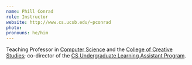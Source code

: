 ```yaml
---
name: Phill Conrad
role: Instructor
website: http://www.cs.ucsb.edu/~pconrad
photo: 
pronouns: he/him
---
```


Teaching Professor in [Computer Science](https://cs.ucsb.edu) and the [College of Creative Studies](https://ccs.ucsb.edu/); co-director of the [CS Undergraduate Learning Assistant Program](https://cs.ucsb.edu/education/undergrad/ut).
